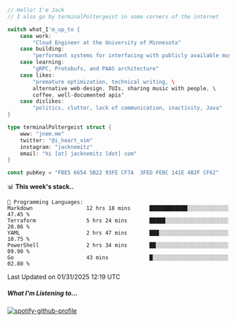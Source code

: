 ```go
// Hello! I'm Jack
// I also go by terminalPoltergeist in some corners of the internet

switch what_I'm_up_to {
    case work:
        "Cloud Engineer at the University of Minnesota"
    case building:
        "performant systems for interfacing with publicly available music datasets"
    case learning:
        "gRPC, Protobufs, and PAAS architecture"
    case likes:
        "premature optimization, technical writing, \
        alternative web-design, TUIs, sharing music with people, \
        coffee, well-documented apis"
    case dislikes:
        "politics, clutter, lack of communication, inactivity, Java"
}

type terminalPoltergeist struct {
    www: "jnem.me"
    twitter: "@i_heart_vim"
    instagram: "jacknemitz"
    email: "hi [at] jacknemitz [dot] com"
}

const pubKey = "FBE5 6654 5B22 93FE CF7A  3FED FEBC 141E 4B2F CF62"
```

<!--START_SECTION:waka-->
📊 **This week's stack..** 

```text
💬 Programming Languages: 
Markdown                 12 hrs 18 mins      ████████████░░░░░░░░░░░░░   47.45 % 
Terraform                5 hrs 24 mins       █████░░░░░░░░░░░░░░░░░░░░   20.86 % 
YAML                     2 hrs 47 mins       ███░░░░░░░░░░░░░░░░░░░░░░   10.75 % 
PowerShell               2 hrs 34 mins       ██░░░░░░░░░░░░░░░░░░░░░░░   09.90 % 
Go                       43 mins             █░░░░░░░░░░░░░░░░░░░░░░░░   02.80 % 
```


 Last Updated on 01/31/2025 12:19 UTC
<!--END_SECTION:waka-->

##### What I'm Listening to...

[![spotify-github-profile](https://jnem.me/listening-item?maxAge=2592000)](https://jnem.me/listening)
